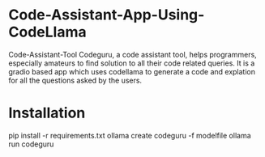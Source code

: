 # Code-Assistant-App-Using-CodeLlama
Code-Assistant-Tool
Codeguru, a code assistant tool, helps programmers, especially amateurs to find solution to all their code related queries. It is a gradio based app which uses codellama to generate a code and explation for all the questions asked by the users.





# Installation
  pip install -r requirements.txt
  ollama create codeguru -f modelfile
  ollama run codeguru
